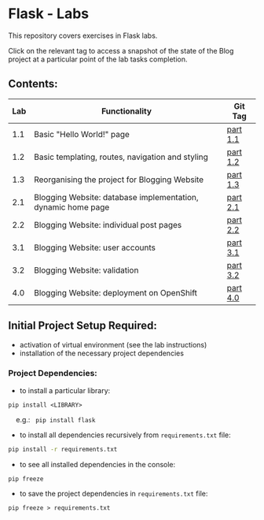 # Flask - Labs

This repository covers exercises in Flask labs.

Click on the relevant tag to access a snapshot of the state of the Blog project at a particular point of the lab tasks completion.

## Contents:

| Lab |      Functionality                | Git Tag |
|------|---------------------------|---------|
| 1.1 | Basic "Hello World!" page | [part 1.1](https://git.cardiff.ac.uk/scmne/flask-labs/-/tree/part_1.1) |
| 1.2 | Basic templating, routes, navigation and styling | [part 1.2](https://git.cardiff.ac.uk/scmne/flask-labs/-/tree/part_1.2) |
| 1.3 | Reorganising the project for Blogging Website | [part 1.3](https://git.cardiff.ac.uk/scmne/flask-labs/-/tree/part_1.3) |
| 2.1 | Blogging Website: database implementation, dynamic home page| [part 2.1](https://git.cardiff.ac.uk/scmne/flask-labs/-/tree/part_2.1) |
| 2.2 | Blogging Website: individual post pages| [part 2.2](https://git.cardiff.ac.uk/scmne/flask-labs/-/tree/part_2.2) |
| 3.1 | Blogging Website: user accounts | [part 3.1](https://git.cardiff.ac.uk/scmne/flask-labs/-/tree/part_3.1) |
| 3.2 | Blogging Website: validation | [part 3.2](https://git.cardiff.ac.uk/scmne/flask-labs/-/tree/part_3.2) |
| 4.0 | Blogging Website: deployment on OpenShift | [part 4.0](https://git.cardiff.ac.uk/scmne/flask-labs/-/tree/part_4.0) |

## Initial Project Setup Required:

- activation of virtual environment (see the lab instructions)
- installation of the necessary project dependencies

### Project Dependencies:

* to install a particular library:
```
pip install <LIBRARY>
```
&nbsp;&nbsp;&nbsp; e.g.: ```  pip install flask  ```

* to install all dependencies recursively from ```requirements.txt``` file:
```sh
pip install -r requirements.txt
```

* to see all installed dependencies in the console:
```console
pip freeze
```

* to save the project dependencies in ```requirements.txt``` file:

```console
pip freeze > requirements.txt
```
